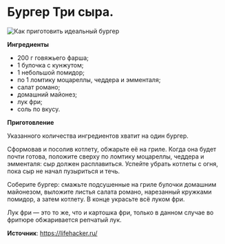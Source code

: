 # Бургер Три сыра.

![Как приготовить идеальный бургер](/images/Kulinar/Salad/burger_004.jpg 'Как приготовить идеальный бургер')

**Ингредиенты**

- 200 г говяжьего фарша;
- 1 булочка с кунжутом;
- 1 небольшой помидор;
- по 1 ломтику моцареллы, чеддера и эмменталя;
- салат романо;
- домашний майонез;
- лук фри;
- соль по вкусу.

**Приготовление**

Указанного количества ингредиентов хватит на один бургер.

Сформовав и посолив котлету, обжарьте её на гриле. Когда она будет почти готова, положите сверху по ломтику моцареллы, чеддера и эмменталя: сыр должен расплавиться. Успейте убрать котлеты с огня, пока сыр не начал пузыриться и течь.

Соберите бургер: смажьте подсушенные на гриле булочки домашним майонезом, выложите листья салата романо, нарезанный кружками помидор, а затем котлету. В конце украсьте всё луком фри.

Лук фри — это то же, что и картошка фри, только в данном случае во фритюре обжаривается репчатый лук.

**Источник**: https://lifehacker.ru/
